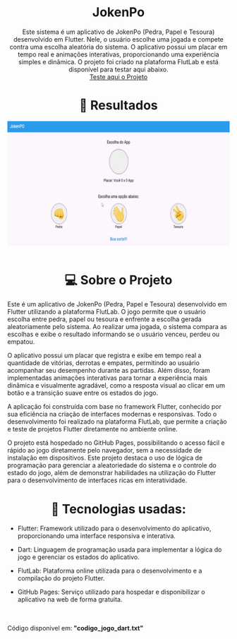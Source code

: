<h1 align="center">JokenPo</h1>

<p align="center"> Este sistema é um aplicativo de JokenPo (Pedra, Papel e Tesoura) desenvolvido em Flutter. Nele, o usuário escolhe uma jogada e compete contra uma escolha aleatória do sistema. O aplicativo possui um placar em tempo real e animações interativas, proporcionando uma experiência simples e dinâmica. O projeto foi criado na plataforma FlutLab e está disponível para testar aqui abaixo. <br/>
<a href="https://guilhermesandrade.github.io/JokenPo/">Teste aqui o Projeto</a>
</p>

<h1 align="center"> 👀 Resultados</h1>

<img align="center" src="./assets/gif/download.gif" width="1920"/>
<br/>
<br/>

<h1 align="center"> 💻 Sobre o Projeto</h1>

Este é um aplicativo de JokenPo (Pedra, Papel e Tesoura) desenvolvido em Flutter utilizando a plataforma FlutLab. O jogo permite que o usuário escolha entre pedra, papel ou tesoura e enfrente a escolha gerada aleatoriamente pelo sistema. Ao realizar uma jogada, o sistema compara as escolhas e exibe o resultado informando se o usuário venceu, perdeu ou empatou.

O aplicativo possui um placar que registra e exibe em tempo real a quantidade de vitórias, derrotas e empates, permitindo ao usuário acompanhar seu desempenho durante as partidas. Além disso, foram implementadas animações interativas para tornar a experiência mais dinâmica e visualmente agradável, como a resposta visual ao clicar em um botão e a transição suave entre os estados do jogo.

A aplicação foi construída com base no framework Flutter, conhecido por sua eficiência na criação de interfaces modernas e responsivas. Todo o desenvolvimento foi realizado na plataforma FlutLab, que permite a criação e teste de projetos Flutter diretamente no ambiente online.

O projeto está hospedado no GitHub Pages, possibilitando o acesso fácil e rápido ao jogo diretamente pelo navegador, sem a necessidade de instalação em dispositivos. Este projeto destaca o uso de lógica de programação para gerenciar a aleatoriedade do sistema e o controle do estado do jogo, além de demonstrar habilidades na utilização do Flutter para o desenvolvimento de interfaces ricas em interatividade.

<h1 align="center">🚀 Tecnologias usadas:</h1>

- Flutter: Framework utilizado para o desenvolvimento do aplicativo, proporcionando uma interface responsiva e interativa.

- Dart: Linguagem de programação usada para implementar a lógica do jogo e gerenciar os estados do aplicativo.

- FlutLab: Plataforma online utilizada para o desenvolvimento e a compilação do projeto Flutter.

- GitHub Pages: Serviço utilizado para hospedar e disponibilizar o aplicativo na web de forma gratuita.</a></p>
<br/>

</br>
Código disponivel em:<strong> "codigo_jogo_dart.txt"</strong>
